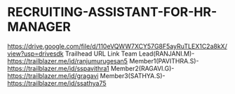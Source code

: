 # RECRUITING-ASSISTANT-FOR-HR-MANAGER
https://drive.google.com/file/d/110eVQWW7XCY57G8F5ayRuTLEX1C2a8kX/view?usp=drivesdk
Trailhead URL Link Team Lead(RANJANI.M)-https://trailblazer.me/id/ranjumurugesan5
Member1(PAVITHRA.S)-https://trailblazer.me/id/sspavithra1
Member2(RAGAVI.G)-https://trailblazer.me/id/gragavi
Member3(SATHYA.S)-https://trailblazer.me/id/ssathya75
